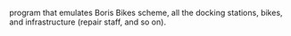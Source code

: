 program that emulates Boris Bikes scheme, all the docking stations, bikes, and infrastructure (repair staff, and so on).
